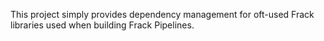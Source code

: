 This project simply provides dependency management for oft-used Frack libraries used when building Frack Pipelines.
